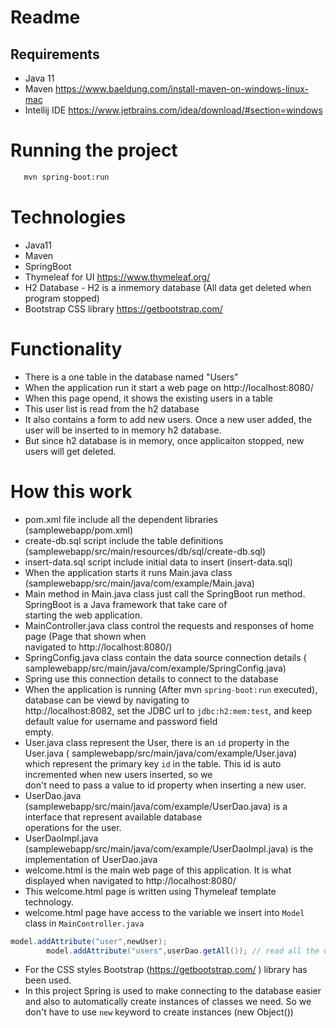# Readme

## Requirements

- Java 11
- Maven https://www.baeldung.com/install-maven-on-windows-linux-mac
- Intellij IDE https://www.jetbrains.com/idea/download/#section=windows

# Running the project

```bash
   mvn spring-boot:run
```

# Technologies

- Java11
- Maven
- SpringBoot
- Thymeleaf for UI https://www.thymeleaf.org/
- H2 Database - H2 is a inmemory database (All data get deleted when program stopped)
- Bootstrap CSS library https://getbootstrap.com/

# Functionality

- There is a one table in the database named "Users"
- When the application run it start a web page on http://localhost:8080/
- When this page opend, it shows the existing users in a table
- This user list is read from the h2 database
- It also contains a form to add new users. Once a new user added, the user will be inserted to in memory h2 database.
- But since h2 database is in memory, once applicaiton stopped, new users will get deleted.

# How this work

- pom.xml file include all the dependent libraries (samplewebapp/pom.xml)
- create-db.sql script include the table definitions (samplewebapp/src/main/resources/db/sql/create-db.sql)
- insert-data.sql script include initial data to insert (insert-data.sql)
- When the application starts it runs Main.java class (samplewebapp/src/main/java/com/example/Main.java)
- Main method in Main.java class just call the SpringBoot run method. SpringBoot is a Java framework that take care
  of   
  starting the web application.
- MainController.java class control the requests and responses of home page (Page that shown when  
  navigated to http://localhost:8080/)
- SpringConfig.java class contain the data source connection details (
  samplewebapp/src/main/java/com/example/SpringConfig.java)
- Spring use this connection details to connect to the database
- When the application is running (After mvn ```spring-boot:run``` executed), database can be viewd by navigating to  
  http://localhost:8082, set the JDBC url to ```jdbc:h2:mem:test```, and keep default value for username and password
  field  
  empty.
- User.java class represent the User, there is an ```id``` property in the User.java (
  samplewebapp/src/main/java/com/example/User.java)  
  which represent the primary key ```id``` in the table. This id is auto incremented when new users inserted, so we  
  don't need to pass a value to id property when inserting a new user.
- UserDao.java (samplewebapp/src/main/java/com/example/UserDao.java) is a interface that represent available database  
  operations for the user.
- UserDaoImpl.java (samplewebapp/src/main/java/com/example/UserDaoImpl.java) is the implementation of UserDao.java
- welcome.html is the main web page of this application. It is what displayed when navigated to http://localhost:8080/
- This welcome.html page is written using Thymeleaf template technology.
- welcome.html page have access to the variable we insert into ```Model``` class in ```MainController.java```

```java
model.addAttribute("user",newUser);
        model.addAttribute("users",userDao.getAll()); // read all the users from the database and add to the main page
```

- For the CSS styles Bootstrap (https://getbootstrap.com/ ) library has been used.
- In this project Spring is used to make connecting to the database easier and also to automatically create instances of
  classes we need. So we don't have to use ```new``` keyword to create instances (new Object())
